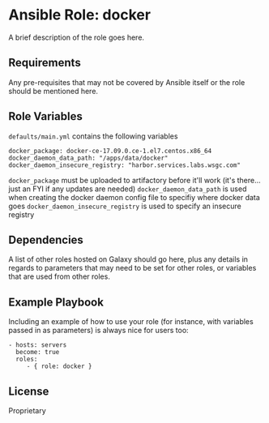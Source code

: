 Ansible Role: docker
=========

A brief description of the role goes here.

Requirements
------------

Any pre-requisites that may not be covered by Ansible itself or the role should be mentioned here.

Role Variables
--------------

`defaults/main.yml` contains the following variables

```
docker_package: docker-ce-17.09.0.ce-1.el7.centos.x86_64
docker_daemon_data_path: "/apps/data/docker"
docker_daemon_insecure_registry: "harbor.services.labs.wsgc.com"
```

`docker_package` must be uploaded to artifactory before it'll work (it's there... just an FYI if any updates are needed)
`docker_daemon_data_path` is used when creating the docker daemon config file to specifiy where docker data goes
`docker_daemon_insecure_registry` is used to specify an insecure registry

Dependencies
------------

A list of other roles hosted on Galaxy should go here, plus any details in regards to parameters that may need to be set for other roles, or variables that are used from other roles.

Example Playbook
----------------

Including an example of how to use your role (for instance, with variables passed in as parameters) is always nice for users too:

    - hosts: servers
      become: true
      roles:
         - { role: docker }

License
-------

Proprietary

